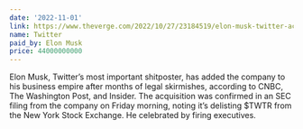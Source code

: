 ```yaml
---
date: '2022-11-01'
link: https://www.theverge.com/2022/10/27/23184519/elon-musk-twitter-acquisition-deal-complete-agreement
name: Twitter
paid_by: Elon Musk
price: 44000000000
---
```


Elon Musk, Twitter’s most important shitposter, has added the company to his
business empire after months of legal skirmishes, according to CNBC, The
Washington Post, and Insider. The acquisition was confirmed in an SEC filing
from the company on Friday morning, noting it’s delisting $TWTR from the New
York Stock Exchange. He celebrated by firing executives.